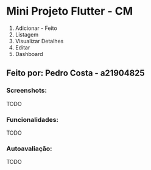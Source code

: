 # Mini Projeto Flutter - CM

1. Adicionar - Feito
2. Listagem
3. Visualizar Detalhes
4. Editar
5. Dashboard

## Feito por: Pedro Costa - a21904825

### Screenshots:

TODO

### Funcionalidades:

TODO

### Autoavaliação:

TODO
